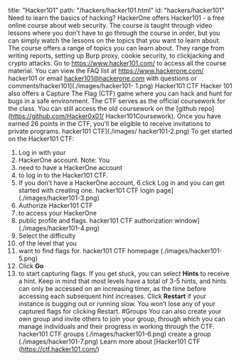 title: "Hacker101"
path: "/hackers/hacker101.html"
id: "hackers/hacker101"
Need to learn the basics 
of hacking? HackerOne offers 
Hacker101 - a free online course 
about web security. The course 
is taught through video lessons 
where you don't have to go 
through the course in order, 
but you can simply watch the
lessons on the topics that 
you want to learn about.
The course offers a range 
of topics you can learn about.
They range from writing reports,
setting up Burp proxy, cookie 
security, to clickjacking 
and crypto attacks.
Go to https://www.hacker101.com/
to access all the 
course material.
You can view the
FAQ list at https://www.hackerone.com/
hacker101 or email 
hacker101@hackerone.com
with questions
or comments!hacker101](./images/hacker101-
1.png)
 Hacker101 CTF
Hacker 101 also offers a
Capture The Flag (CTF) game
where you can hack and
hunt for bugs in a safe environment. 
The CTF serves as the official
coursework for the class.
You can still access 
the old coursework on 
the [github repo]
(https://github.com/Hacker0x01/
Hacker101Coursework).
Once you have earned 26 points
in the CTF, you’ll be eligible
to receive invitations 
to private programs.
hacker101 CTF](./images/
hacker101-2.png)
To get started on the Hacker101 
CTF:
1. Log in with your 
2. HackerOne account. </i>Note: You
3.  need to have a HackerOne account 
4.  to log in to the Hacker101 CTF. 
5.  If you don’t have a HackerOne account, 
6.click Log in and you can get started 
with creating one.</i>
hacker101 CTF login page]
(./images/hacker101-3.png)
2. Authorize Hacker101 CTF 
3. to access your HackerOne
4.  public profile and flags.
hacker101 CTF authorization
window](./images/hacker101-4.png)
3. Select the difficulty
4.  of the level that you
5.   want to find flags for.
hacker101 CTF homepage
(./images/hacker101-5.png)
4. Click <b>Go</b> 
5. to start capturing flags.
If you get stuck, 
you can select <b>Hints</b>
to receive a hint.
Keep in mind that most 
levels have a total 
of 3-5 hints, and hints
can only be accessed on an 
increasing timer, as the 
time before accessing each
subsequent hint increases.
Click <b>Restart</b> if 
your instance is bugging
out or running slow. 
You won’t lose any of 
your captured flags for clicking Restart.
#Groups
You can also create your 
own group and invite
others to join your 
group, through which you can manage 
individuals and their progress
in working through the CTF.
hacker101 CTF groups
(./images/hacker101-6.png)
create a group
(./images/hacker101-7.png)
Learn more about [Hacker101 CTF
(https://ctf.hacker101.com/)
